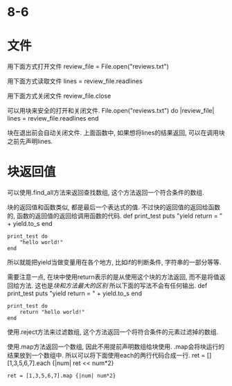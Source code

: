 # 8-6

# 文件

用下面方式打开文件
    review_file = File.open("reviews.txt")

用下面方式读取文件
    lines = review_file.readlines

用下面方式关闭文件
    review_file.close

可以用块来安全的打开和关闭文件.
    File.open("reviews.txt") do |review_file|
        lines = review_file.readlines
    end

块在退出前会自动关闭文件.
上面函数中, 如果想将lines的结果返回, 可以在调用块之前先声明lines.

# 块返回值

可以使用.find_all方法来返回查找数组, 这个方法返回一个符合条件的数组.

块的返回值和函数类似, 都是最后一个表达式的值.
不过快的返回值的返回给函数的, 函数的返回值的返回给调用函数的代码.
    def print_test
        puts "yield return = " + yield.to_s
    end

    print_test do
        "hello world!"
    end

所以就能把yield当做变量用在各个地方, 比如if的判断条件, 字符串的一部分等等.

需要注意一点, 在块中使用return表示的是从使用这个块的方法返回, 而不是将值返回给方法. 这也是*块和方法最大的区别*
所以下面的写法不会有任何输出.
    def print_test
        puts "yield return = " + yield.to_s
    end

    print_test do
        return "hello world!"
    end

使用.reject方法来过滤数组, 这个方法返回一个将符合条件的元素过滤掉的数组.

使用.map方法返回一个数组, 因此不用提前声明数组给块使用.
.map会将块运行的结果放到一个数组中. 所以可以将下面使用each的两行代码合成一行.
    ret = []
    [1,3,5,6,7].each {|num| ret << num*2}

    ret = [1,3,5,6,7].map {|num| num*2}

